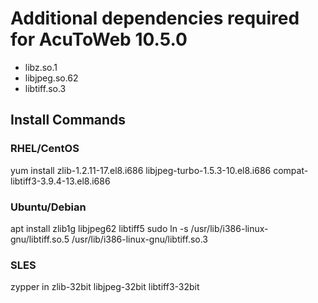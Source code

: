 # Additional dependencies required for AcuToWeb 10.5.0  

- libz.so.1  
- libjpeg.so.62  
- libtiff.so.3  

## Install Commands  

### RHEL/CentOS
yum install zlib-1.2.11-17.el8.i686 libjpeg-turbo-1.5.3-10.el8.i686 compat-libtiff3-3.9.4-13.el8.i686

### Ubuntu/Debian
apt install zlib1g libjpeg62 libtiff5
sudo ln -s /usr/lib/i386-linux-gnu/libtiff.so.5 /usr/lib/i386-linux-gnu/libtiff.so.3

### SLES
zypper in zlib-32bit libjpeg-32bit libtiff3-32bit